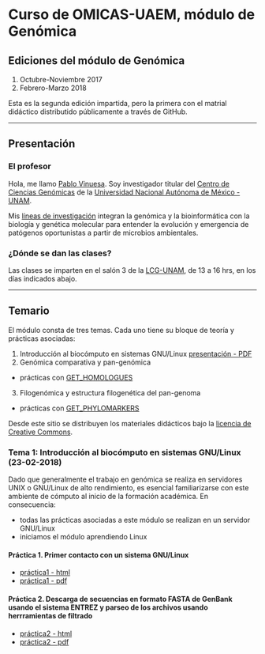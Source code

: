 # Curso de OMICAS-UAEM, m&oacute;dulo de Gen&oacute;mica

## Ediciones del m&oacute;dulo de Gen&oacute;mica

1. Octubre-Noviembre 2017
1. Febrero-Marzo 2018

Esta es la segunda edición impartida, pero la primera con el matrial did&aacute;ctico 
distributido p&uacute;blicamente a trav&eacute;s de GitHub.

***
 
## Presentaci&oacute;n

### El profesor
Hola, me llamo [Pablo Vinuesa](http://www.ccg.unam.mx/~vinuesa/). Soy investigador titular del 
[Centro de Ciencias Gen&oacute;micas](http://www.ccg.unam.mx) de la 
[Universidad Nacional Aut&oacute;noma de M&eacute;xico - UNAM](http://www.unam.mx/).

Mis [l&iacute;neas de investigaci&oacute;n](http://www.ccg.unam.mx/~vinuesa/research.html) 
integran la genómica y la bioinformática con la biología y genética molecular para entender 
la evolución y emergencia de patógenos oportunistas a partir de microbios ambientales.

### ¿Dónde se dan las clases?
Las clases se imparten en el sal&oacute;n 3 de la [LCG-UNAM](http://www.lcg.unam.mx), de 13 a 16 hrs, en los d&iacute;as indicados abajo.

***

## Temario

El  m&oacute;dulo consta de tres temas. Cada uno tiene su bloque de teor&iacute;a y pr&aacute;cticas asociadas:

1. Introducci&oacute;n al bioc&oacute;mputo en sistemas GNU/Linux [presentaci&oacute;n - PDF](docs/Intro2biocomputo_sistemas_en_sistemas_UNIX-Linux.pdf)
2. Gen&oacute;mica comparativa y pan-gen&oacute;mica
 + prácticas con [GET_HOMOLOGUES](https://github.com/eead-csic-compbio/get_homologues)
3. Filogen&oacute;mica y estructura filogenética del pan-genoma
 +  prácticas con [GET_PHYLOMARKERS](https://github.com/vinuesa/get_phylomarkers)

Desde este sitio se distribuyen los materiales did&aacute;cticos bajo la [licencia de
Creative Commons](https://creativecommons.org/).

### Tema 1: Introducci&oacute;n al bioc&oacute;mputo en sistemas GNU/Linux (23-02-2018)

Dado que generalmente el trabajo en genómica se realiza en servidores UNIX o GNU/Linux de alto rendimiento, 
es esencial familiarizarse con este ambiente de cómputo al inicio de la formación académica. 
En consecuencia:

- todas las prácticas asociadas a este módulo se realizan en un servidor GNU/Linux
- iniciamos el módulo aprendiendo Linux

#### Pr&aacute;ctica 1. Primer contacto con un sistema GNU/Linux
- [pr&aacute;ctica1 - html](https://vinuesa.github.io/intro2phyloinfo/intro2linux/)
- [pr&aacute;ctica1 - pdf](https://github.com/vinuesa/intro2phyloinfo/tree/master/docs/intro2linux/working_with_linux_commands.pdf)

#### Pr&aacute;ctica 2. Descarga de secuencias en formato FASTA de GenBank usando el sistema ENTREZ y parseo de los archivos usando herrramientas de filtrado
- [pr&aacute;ctica2 - html](https://vinuesa.github.io/intro2phyloinfo/practica2_parseo_fastas/)
- [pr&aacute;ctica2 - pdf](https://github.com/vinuesa/intro2phyloinfo/tree/master/docs/practica2_parseo_fastas/ejercicio_parseo_fastas_ENTREZ.pdf)



